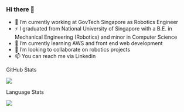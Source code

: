 ### Hi there 👋

<!--
**selvavignesh-2206/selvavignesh-2206** is a ✨ _special_ ✨ repository because its `README.md` (this file) appears on your GitHub profile.

Here are some ideas to get you started:
-->


- 🔭 I’m currently working at GovTech Singapore as Robotics Engineer
- ⚡ I graduated from National University of Singapore with a B.E. in Mechanical Engineering (Robotics) and 
      minor in Computer Science
- 🌱 I’m currently learning AWS and front end web development
- 👯 I’m looking to collaborate on robotics projects
- 📫 You can reach me via Linkedin 

GitHub Stats

<img src="https://github-readme-stats.vercel.app/api?username=selvavignesh-2206&show_icons=true"/>

Language Stats

<img src="https://github-readme-stats.vercel.app/api/top-langs?username=selvavignesh-2206&layout=compact"/>
